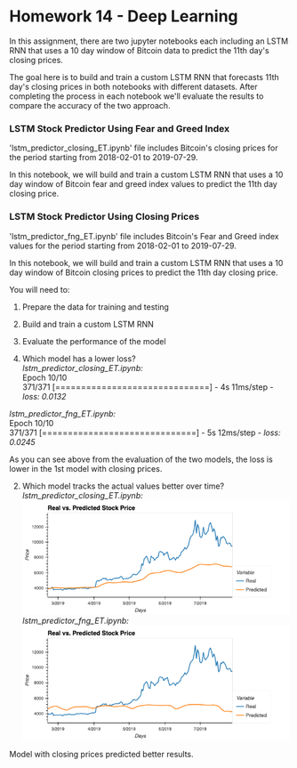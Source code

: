 # Homework 14 - Deep Learning

In this assignment, there are two jupyter notebooks each including an LSTM RNN that uses a 10 day window of Bitcoin data to predict the 11th day's closing prices.

The goal here is to build and train a custom LSTM RNN that forecasts 11th day's closing prices in both notebooks with different datasets.
After completing the process in each notebook we'll evaluate the results to compare the accuracy of the two approach. 



### LSTM Stock Predictor Using Fear and Greed Index
'lstm_predictor_closing_ET.ipynb' file includes Bitcoin's closing prices for the period starting from 2018-02-01 to 2019-07-29.

In this notebook, we will build and train a custom LSTM RNN that uses a 10 day window of Bitcoin fear and greed index values to predict the 11th day closing price. 

### LSTM Stock Predictor Using Closing Prices
'lstm_predictor_fng_ET.ipynb' file includes Bitcoin's Fear and Greed index values for the period starting from 2018-02-01 to 2019-07-29.

In this notebook, we will build and train a custom LSTM RNN that uses a 10 day window of Bitcoin closing prices to predict the 11th day closing price. 

You will need to:

1. Prepare the data for training and testing
2. Build and train a custom LSTM RNN
3. Evaluate the performance of the model



1. Which model has a lower loss? <br />
*lstm_predictor_closing_ET.ipynb:* <br />
Epoch 10/10 <br />
371/371 [==============================] - 4s 11ms/step - *loss: 0.0132*

*lstm_predictor_fng_ET.ipynb:* <br />
Epoch 10/10 <br />
371/371 [==============================] - 5s 12ms/step - *loss: 0.0245*

As you can see above from the evaluation of the two models, the loss is lower in the 1st model with closing prices.

2. Which model tracks the actual values better over time? <br />
*lstm_predictor_closing_ET.ipynb:* <br />
![Predictor_closing_prices](closing_deep_learning_14.png)
*lstm_predictor_fng_ET.ipynb:* <br />
![Predictor_fear_and_greed_index](fng_deep_learning_14.png)

Model with closing prices predicted better results.







